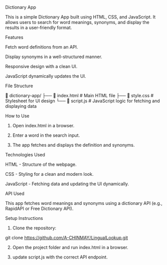 Dictionary App

This is a simple Dictionary App built using HTML, CSS, and JavaScript. It allows users to search for word meanings, synonyms, and display the results in a user-friendly format.

Features

Fetch word definitions from an API.

Display synonyms in a well-structured manner.

Responsive design with a clean UI.

JavaScript dynamically updates the UI.


File Structure

📂 dictionary-app/
├── 📄 index.html     # Main HTML file
├── 📄 style.css      # Stylesheet for UI design
└── 📄 script.js      # JavaScript logic for fetching and displaying data

How to Use

1. Open index.html in a browser.


2. Enter a word in the search input.


3. The app fetches and displays the definition and synonyms.



Technologies Used

HTML - Structure of the webpage.

CSS - Styling for a clean and modern look.

JavaScript - Fetching data and updating the UI dynamically.


API Used

This app fetches word meanings and synonyms using a dictionary API (e.g., RapidAPI or Free Dictionary API).

Setup Instructions

1. Clone the repository:

git clone https://github.com/A-CHINMAY/LingualLookup.git


2. Open the project folder and run index.html in a browser.


3. update script.js with the correct API endpoint.


